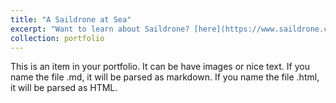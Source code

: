 ```yaml
---
title: "A Saildrone at Sea"
excerpt: "Want to learn about Saildrone? [here](https://www.saildrone.com) and vizualize what it sees within a hurricane? [here](https://www.youtube.com/watch?v=H-jL427Bx7I)<br/><img src='/images/saildrone.JPG'>"
collection: portfolio
---
```


This is an item in your portfolio. It can be have images or nice text. If you name the file .md, it will be parsed as markdown. If you name the file .html, it will be parsed as HTML. 
